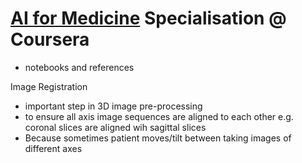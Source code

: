 # [AI for Medicine](https://www.coursera.org/specializations/ai-for-medicine) Specialisation @ Coursera 

* notebooks and references

Image Registration
* important step in 3D image pre-processing
* to ensure all axis image sequences are aligned to each other e.g. coronal slices are aligned wih sagittal slices
* Because sometimes patient moves/tilt between taking images of different axes
